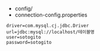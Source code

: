 - config/
- connection-config.properties
```properties
driver=com.mysql.cj.jdbc.Driver
url=jdbc:mysql://localhost/테이블명
user=sotogito
password=sotogito
```
